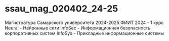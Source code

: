 # ssau_mag_020402_24-25
Магистратура Самарского университета 2024-2025 ФИИТ
2024 - 1 курс
Neural - Нейронные сети
InfoSec - Информационная безопасность корпоративных систем
InfoSys - Прикладные информационные системы
